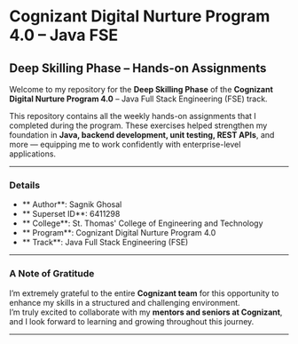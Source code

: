 #  Cognizant Digital Nurture Program 4.0 – Java FSE  
##  Deep Skilling Phase – Hands-on Assignments

Welcome to my repository for the **Deep Skilling Phase** of the **Cognizant Digital Nurture Program 4.0** – Java Full Stack Engineering (FSE) track.

This repository contains all the weekly hands-on assignments that I completed during the program. These exercises helped strengthen my foundation in **Java, backend development, unit testing, REST APIs**, and more — equipping me to work confidently with enterprise-level applications.

---

###   Details

-  ** Author**: Sagnik Ghosal  
-  ** Superset ID**: 6411298  
-  ** College**: St. Thomas' College of Engineering and Technology  
-  ** Program**: Cognizant Digital Nurture Program 4.0  
-  ** Track**: Java Full Stack Engineering (FSE)

---

###  A Note of Gratitude  
I’m extremely grateful to the entire **Cognizant team** for this opportunity to enhance my skills in a structured and challenging environment.  
I’m truly excited to collaborate with my **mentors and seniors at Cognizant**, and I look forward to learning and growing throughout this journey.

---




